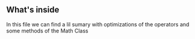 ## What's inside

In this file we can find a lil sumary with optimizations of the operators and some methods of the Math Class
